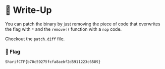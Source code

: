 # 🔑 Write-Up

You can patch the binary by just removing the piece of code that overwrites the flag with `*` and the `remove()` function with a `nop` code.

Checkout the `patch.diff` file.

### 🚩 Flag

```plain
SharifCTF{b70c59275fcfa8aebf2d5911223c6589}
```